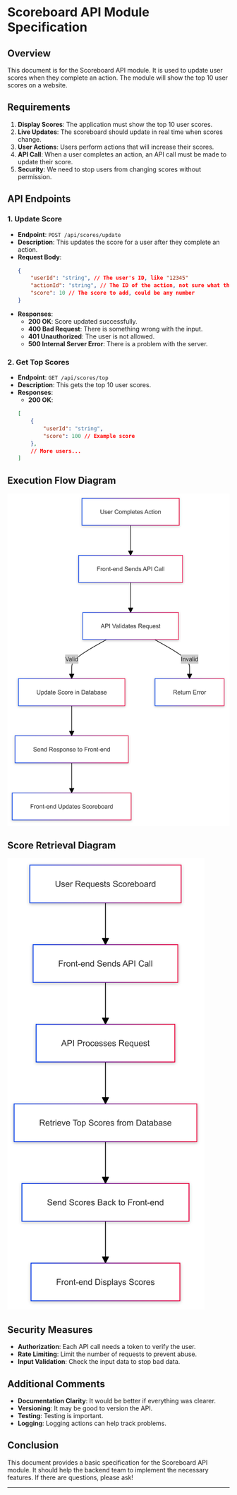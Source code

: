 # Scoreboard API Module Specification

## Overview
This document is for the Scoreboard API module. It is used to update user scores when they complete an action. The module will show the top 10 user scores on a website.

## Requirements
1. **Display Scores**: The application must show the top 10 user scores.
2. **Live Updates**: The scoreboard should update in real time when scores change.
3. **User Actions**: Users perform actions that will increase their scores.
4. **API Call**: When a user completes an action, an API call must be made to update their score.
5. **Security**: We need to stop users from changing scores without permission.

## API Endpoints

### 1. Update Score
- **Endpoint**: `POST /api/scores/update`
- **Description**: This updates the score for a user after they complete an action.
- **Request Body**:
    ```json
    {
        "userId": "string", // The user's ID, like "12345"
        "actionId": "string", // The ID of the action, not sure what this is
        "score": 10 // The score to add, could be any number
    }
    ```
- **Responses**:
    - **200 OK**: Score updated successfully.
    - **400 Bad Request**: There is something wrong with the input.
    - **401 Unauthorized**: The user is not allowed.
    - **500 Internal Server Error**: There is a problem with the server.

### 2. Get Top Scores
- **Endpoint**: `GET /api/scores/top`
- **Description**: This gets the top 10 user scores.
- **Responses**:
    - **200 OK**:
    ```json
    [
        {
            "userId": "string",
            "score": 100 // Example score
        },
        // More users...
    ]
    ```

## Execution Flow Diagram
![Execution Flow Diagram](images/execution_flow_diagram.png)

## Score Retrieval Diagram
![Score Retrieval Diagram](images/score_retrieval_diagram.png)

## Security Measures
- **Authorization**: Each API call needs a token to verify the user.
- **Rate Limiting**: Limit the number of requests to prevent abuse.
- **Input Validation**: Check the input data to stop bad data.

## Additional Comments
- **Documentation Clarity**: It would be better if everything was clearer.
- **Versioning**: It may be good to version the API.
- **Testing**: Testing is important.
- **Logging**: Logging actions can help track problems.

## Conclusion
This document provides a basic specification for the Scoreboard API module. It should help the backend team to implement the necessary features. If there are questions, please ask!

---
